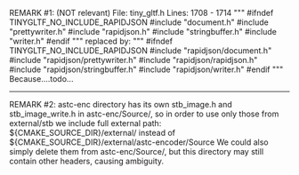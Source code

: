 REMARK #1: (NOT relevant)
File:   tiny_gltf.h
Lines:  1708 - 1714
"""
#ifndef TINYGLTF_NO_INCLUDE_RAPIDJSON
#include "document.h"
#include "prettywriter.h"
#include "rapidjson.h"
#include "stringbuffer.h"
#include "writer.h"
#endif
"""
replaced by:
"""
#ifndef TINYGLTF_NO_INCLUDE_RAPIDJSON
#include "rapidjson/document.h"
#include "rapidjson/prettywriter.h"
#include "rapidjson/rapidjson.h"
#include "rapidjson/stringbuffer.h"
#include "rapidjson/writer.h"
#endif
"""
Because....todo...
_____________________________
REMARK #2:
astc-enc directory has its own stb_image.h and stb_image_write.h in astc-enc/Source/,
so in order to use only those from external/stb we include full external path:
${CMAKE_SOURCE_DIR}/external/
instead of
${CMAKE_SOURCE_DIR}/external/astc-encoder/Source
We could also simply delete them from astc-enc/Source/,
but this directory may still contain other headers, causing ambiguity.